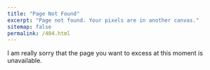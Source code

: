 ```yaml
---
title: "Page Not Found"
excerpt: "Page not found. Your pixels are in another canvas."
sitemap: false
permalink: /404.html
---
```


I am really sorry that the page you want to excess at this moment is unavailable.
